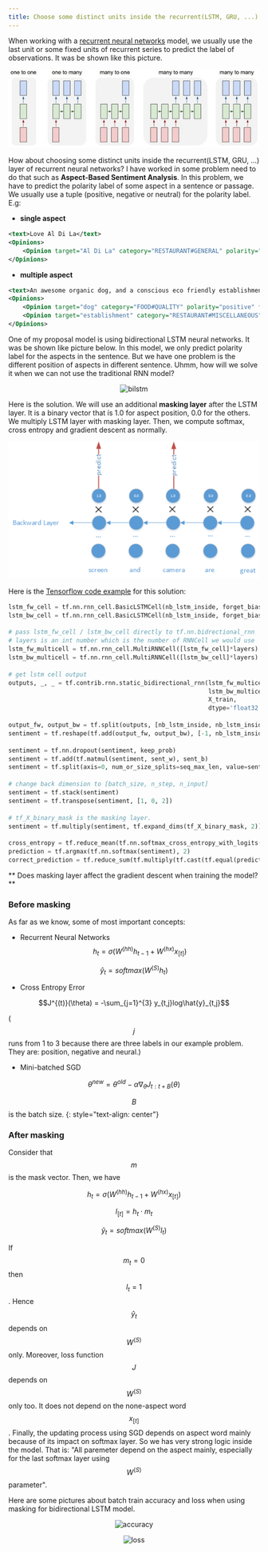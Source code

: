 ```yaml
---
title: Choose some distinct units inside the recurrent(LSTM, GRU, ...) layer of recurrent neural networks
---
```


When working with a [recurrent neural networks](http://www.wildml.com/2015/09/recurrent-neural-networks-tutorial-part-1-introduction-to-rnns/) model, we usually use the last unit or some fixed units of recurrent series to predict the label of observations.
It was be shown like this picture.

<p align="center">
  <img src="https://raw.githubusercontent.com/peace195/peace195.github.io/master/images/rnn.jpg" alt="RNN"/>
</p>

How about choosing some distinct units inside the recurrent(LSTM, GRU, ...) layer of recurrent neural networks?
I have worked in some problem need to do that such as **Aspect-Based Sentiment Analysis**.
In this problem, we have to predict the polarity label of some aspect in a sentence or passage.
We usually use a tuple (positive, negative or neutral) for the polarity label.
E.g: 

* **single aspect**
```xml
<text>Love Al Di La</text>
<Opinions>
	<Opinion target="Al Di La" category="RESTAURANT#GENERAL" polarity="positive" from="5" to="13"/>
</Opinions>
```

* **multiple aspect**
```xml
<text>An awesome organic dog, and a conscious eco friendly establishment.</text>
<Opinions>
	<Opinion target="dog" category="FOOD#QUALITY" polarity="positive" from="19" to="22"/>
	<Opinion target="establishment" category="RESTAURANT#MISCELLANEOUS" polarity="positive" from="53" to="66"/>
</Opinions>
```

One of my proposal model is using bidirectional LSTM neural networks. It was be shown like picture below.
In this model, we only predict polarity label for the aspects in the sentence. But we have one problem is the different position of aspects in different sentence.
Uhmm, how will we solve it when we can not use the traditional RNN model?

<p align="center">
  <img src="https://raw.githubusercontent.com/peace195/aspect-based-sentiment-analysis/master/model.png" alt="bilstm"/>
</p>

Here is the solution. We will use an additional **masking layer** after the LSTM layer.
It is a binary vector that ís 1.0 for aspect position, 0.0 for the others. We multiply LSTM layer with masking layer.
Then, we compute softmax, cross entropy and gradient descent as normally.

<p align="center">
  <img src="https://raw.githubusercontent.com/peace195/peace195.github.io/master/images/mask.png" alt="bilstm"/>
</p>

Here is the [Tensorflow code example](https://github.com/peace195/aspect-based-sentiment-analysis/tree/master/code) for this solution:

```python
lstm_fw_cell = tf.nn.rnn_cell.BasicLSTMCell(nb_lstm_inside, forget_bias=1.0)
lstm_bw_cell = tf.nn.rnn_cell.BasicLSTMCell(nb_lstm_inside, forget_bias=1.0)

# pass lstm_fw_cell / lstm_bw_cell directly to tf.nn.bidrectional_rnn
# layers is an int number which is the number of RNNCell we would use
lstm_fw_multicell = tf.nn.rnn_cell.MultiRNNCell([lstm_fw_cell]*layers)
lstm_bw_multicell = tf.nn.rnn_cell.MultiRNNCell([lstm_bw_cell]*layers)

# get lstm cell output
outputs, _, _ = tf.contrib.rnn.static_bidirectional_rnn(lstm_fw_multicell,
														lstm_bw_multicell,
														X_train,
														dtype='float32')

output_fw, output_bw = tf.split(outputs, [nb_lstm_inside, nb_lstm_inside], 2)
sentiment = tf.reshape(tf.add(output_fw, output_bw), [-1, nb_lstm_inside]) 

sentiment = tf.nn.dropout(sentiment, keep_prob)
sentiment = tf.add(tf.matmul(sentiment, sent_w), sent_b)
sentiment = tf.split(axis=0, num_or_size_splits=seq_max_len, value=sentiment)

# change back dimension to [batch_size, n_step, n_input]
sentiment = tf.stack(sentiment)
sentiment = tf.transpose(sentiment, [1, 0, 2])

# tf_X_binary_mask is the masking layer. 
sentiment = tf.multiply(sentiment, tf.expand_dims(tf_X_binary_mask, 2))

cross_entropy = tf.reduce_mean(tf.nn.softmax_cross_entropy_with_logits(logits=sentiment, labels=y_labels))
prediction = tf.argmax(tf.nn.softmax(sentiment), 2)
correct_prediction = tf.reduce_sum(tf.multiply(tf.cast(tf.equal(prediction, tf_y_train), tf.float32), tf_X_binary_mask))
```

** Does masking layer affect the gradient descent when training the model?**

### Before masking
As far as we know, some of most important concepts:

* Recurrent	Neural Networks
$$h_t = \sigma\big(W^{(hh)}h_{t-1} + W^{(hx)}x_{[t]}\big)$$

$$\hat{y}_t = softmax\big(W^{(S)}h_t\big)$$

* Cross	Entropy	Error

$$J^{(t)}(\theta) = -\sum_{j=1}^{3} y_{t,j}log\hat{y}_{t,j}$$

($$j$$ runs from 1 to 3 because there are three labels in our example problem. They are: position, negative and neural.)
* Mini-batched SGD

$$\theta^{new} = \theta^{old} - \alpha\nabla_{\theta}J_{t:t+B}(\theta)$$

$$B$$ is the batch size.
{: style="text-align: center"}

### After masking
Consider that $$m$$ is the mask vector. Then, we have

$$h_t = \sigma\big(W^{(hh)}h_{t-1} + W^{(hx)}x_{[t]} \big)$$

$$l_{[t]} = h_t \cdot m_t$$

$$\hat{y}_t = softmax\big(W^{(S)}l_t\big)$$

If $$m_t = 0$$ then $$l_t = 1$$. Hence $$\hat{y}_t$$ depends on $$W^{(S)}$$ only.
Moreover, loss function $$J$$ depends on $$W^{(S)}$$ only too. It does not depend on the none-aspect word $$x_{[t]}$$.
Finally, the updating process using SGD depends on aspect word mainly because of its impact on softmax layer.
So we has very strong logic inside the model. That is: "All paremeter depend on the aspect mainly, especially for the last softmax layer using $$W^{(S)}$$ parameter".

Here are some pictures about batch train accuracy and loss when using masking for bidirectional LSTM model.

<p align="center">
  <img src="https://raw.githubusercontent.com/peace195/peace195.github.io/master/images/accuracy.jpg" alt="accuracy"/>
</p>

<p align="center">
  <img src="https://raw.githubusercontent.com/peace195/peace195.github.io/master/images/loss.jpg" alt="loss"/>
</p>